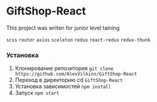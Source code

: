 # GiftShop-React

This project was writen for junior level taining

`scss` `router` `axios` `sceleton` `redux` `react-redux` `redux-thunk`

### Установка

1. Клонирование репозитория `git clone https://github.com/AlexVilkins/GiftShop-React`
2. Переход в директорию cd `GiftShop-React`
3. Установка зависимостей `npm install`
4. Запуск `npm start`
